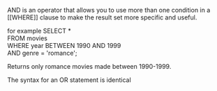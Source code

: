 AND is an operator that allows  you to use more than one condition in a [[WHERE]] clause to make the result set more specific and useful.

for example 
	SELECT *   
	FROM movies  
	WHERE year BETWEEN 1990 AND 1999  
		AND genre = 'romance';

Returns only romance movies made between 1990-1999.

The syntax for an OR statement is identical
